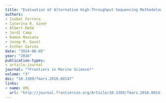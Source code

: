 ```yaml
---
title: "Evaluation of Alternative High-Throughput Sequencing Methodologies for the Monitoring of Marine Picoplanktonic Biodiversity Based on rRNA Gene Amplicons"
authors:
- Isabel Ferrera
- Caterina R. Giner
- Albert Reñé
- Jordi Camp
- Ramon Massana
- Josep M. Gasol
- Esther Garcés
date: "2024-08-05"
year: "2016"
publication-types:
- article-journal
journal: "*Frontiers in Marine Science*"
volume: "3"
doi: "10.3389/fmars.2016.00147"
links:
- name: URL
  url: "http://journal.frontiersin.org/Article/10.3389/fmars.2016.00147/abstract"
---
```

